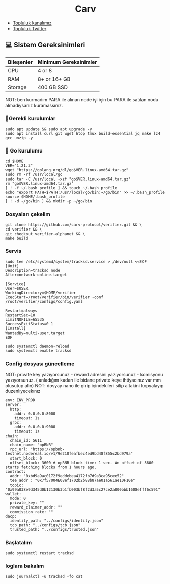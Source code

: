

<h1 align="center"> Carv </h1>

 * [Topluluk kanalımız](https://t.me/corenodechat)<br>
 * [Topluluk Twitter](https://twitter.com/corenodeHQ)<br>

## 💻 Sistem Gereksinimleri
| Bileşenler | Minimum Gereksinimler | 
| ------------ | ------------ |
| CPU |	4 or 8 |
| RAM	| 8+ or 16+ GB |
| Storage	| 400 GB SSD |

NOT: ben kurmadım PARA ile alınan node işi için bu PARA ile satılan nodu almadıysanız kuramassınız.

### 🚧Gerekli kurulumlar
```
sudo apt update && sudo apt upgrade -y
sudo apt install curl git wget htop tmux build-essential jq make lz4 gcc unzip -y
```

### 🚧 Go kurulumu
```
cd $HOME
VER="1.21.3"
wget "https://golang.org/dl/go$VER.linux-amd64.tar.gz"
sudo rm -rf /usr/local/go
sudo tar -C /usr/local -xzf "go$VER.linux-amd64.tar.gz"
rm "go$VER.linux-amd64.tar.gz"
[ ! -f ~/.bash_profile ] && touch ~/.bash_profile
echo "export PATH=$PATH:/usr/local/go/bin:~/go/bin" >> ~/.bash_profile
source $HOME/.bash_profile
[ ! -d ~/go/bin ] && mkdir -p ~/go/bin
```

### Dosyaları çekelim
```
git clone https://github.com/carv-protocol/verifier.git && \
cd verifier && \
git checkout verifier-alphanet && \
make build
```
### Servis
```
sudo tee /etc/systemd/system/tracksd.service > /dev/null <<EOF
[Unit]
Description=tracksd node
After=network-online.target

[Service]
User=$USER
WorkingDirectory=$HOME/verifier
ExecStart=/root/verifier/bin/verifier -conf /root/verifier/configs/config.yaml

Restart=always
RestartSec=10
LimitNOFILE=65535
SuccessExitStatus=0 1
[Install]
WantedBy=multi-user.target
EOF
```
```
sudo systemctl daemon-reload
sudo systemctl enable tracksd
```
### Config dosyası güncelleme
NOT: private key yazıyorsunuz - reward adresini yazıyorsunuz - komisyonu yazıyorsunuz. ( anladığım kadarı ile bidane private keye ihtiyacınız var mm olusutup alın)
NOT: dosyay nano ile girip içindekileri silip altakini kopyalayıp duzenlıyecekınız
```
env: ENV_PROD
server:
  http:
    addr: 0.0.0.0:8000
    timeout: 1s
  grpc:
    addr: 0.0.0.0:9000
    timeout: 1s
chain:
  chain_id: 5611
  chain_name: "opBNB"
  rpc_url: "https://opbnb-testnet.nodereal.io/v1/9e210feafbec4ed9bd48f855c2bd979a"
  start_block: 0
  offset_block: 3600 # opBNB block time: 1 sec. An offset of 3600 starts fetching blocks from 1 hours ago.
contract:
  addr: "0xbd9a9ac0172f9eddebea4172fb7d9a3ca95cee52"
  tee_addr : "0x7f57004E08ef1702b2b88b87ae01a561ae10F10e"
  topic: "0x99a038e9d345d0b12130b3b1fb003bf8f2d3a5c27ce2a800bbb1608efff6c591"
wallet:
  mode: 0
  private_key: ""
  reward_claimer_addr: ""
  commission_rate: ""
dacp:
  identity_path: "../configs/identity.json"
  tcb_path: "../configs/tcb.json"
  trusted_path: "../configs/trusted.json"
```

### Başlatalım
```
sudo systemctl restart tracksd
```
### loglara bakalım
```
sudo journalctl -u tracksd -fo cat
```





















